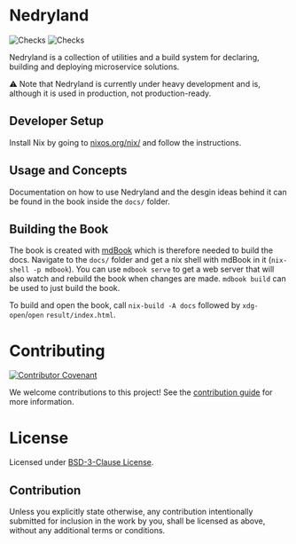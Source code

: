 # Nedryland

![Checks](https://github.com/goodbyekansas/nedryland/workflows/Checks/badge.svg)
![Checks](https://github.com/goodbyekansas/nedryland/workflows/%F0%9F%93%96%20Deploy%20to%20Github%20Pages/badge.svg)

Nedryland is a collection of utilities and a build system for declaring, building and deploying
microservice solutions.

⚠ Note that Nedryland is currently under heavy development and is, although it is used in
production, not production-ready.

## Developer Setup

Install Nix by going to [nixos.org/nix/](https://nixos.org/nix/) and follow the
instructions.

## Usage and Concepts

Documentation on how to use Nedryland and the desgin ideas behind it can be found in the book inside
the `docs/` folder.

## Building the Book

The book is created with [mdBook](https://github.com/rust-lang/mdBook) which is therefore needed to
build the docs. Navigate to the `docs/` folder and get a nix shell with mdBook in it (`nix-shell -p
mdbook`). You can use `mdbook serve` to get a web server that will also watch and rebuild the book
when changes are made. `mdbook build` can be used to just build the book.

To build and open the book, call `nix-build -A docs` followed by `xdg-open`/`open` `result/index.html`.

# Contributing

[![Contributor Covenant](https://img.shields.io/badge/Contributor%20Covenant-2.1-4baaaa.svg)](CODE_OF_CONDUCT.md)

We welcome contributions to this project! See the [contribution guide](CONTRIBUTING.md)
for more information.

# License

Licensed under
[BSD-3-Clause License](https://github.com/goodbyekansas/nedryland/blob/main/LICENSE).

## Contribution

Unless you explicitly state otherwise, any contribution intentionally submitted for
inclusion in the work by you, shall be licensed as above, without any additional terms or
conditions.
